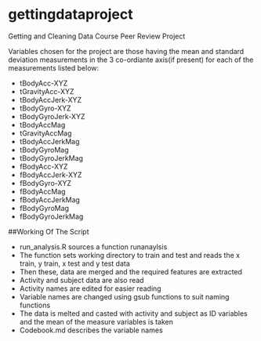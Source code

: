 gettingdataproject
==================

Getting and Cleaning Data Course Peer Review Project

Variables chosen for the project are those having the mean and standard deviation measurements in the 3 co-ordiante axis(if present) for each of the measurements listed below:

* tBodyAcc-XYZ
* tGravityAcc-XYZ
* tBodyAccJerk-XYZ
* tBodyGyro-XYZ
* tBodyGyroJerk-XYZ
* tBodyAccMag
* tGravityAccMag
* tBodyAccJerkMag
* tBodyGyroMag
* tBodyGyroJerkMag
* fBodyAcc-XYZ
* fBodyAccJerk-XYZ
* fBodyGyro-XYZ
* fBodyAccMag
* fBodyAccJerkMag
* fBodyGyroMag
* fBodyGyroJerkMag


##Working Of The Script

* run_analysis.R sources a function runanaylsis
* The function sets working directory to train and test and reads the x train, y train, x test and y test data
* Then these, data are merged and the required features are extracted
* Activity and subject data are also read
* Activity names are edited for easier reading
* Variable names are changed using gsub functions to suit naming functions
* The data is melted and casted with activity and subject as ID variables and the mean of the measure variables is taken
* Codebook.md describes the variable names 
